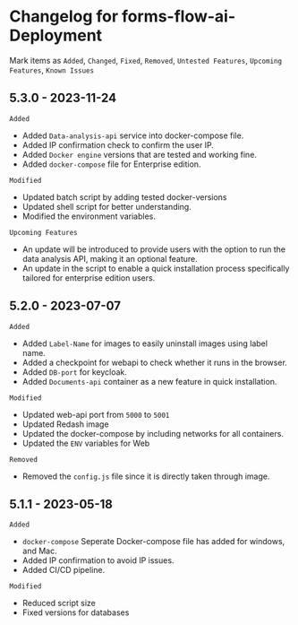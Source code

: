 # Changelog for forms-flow-ai-Deployment

Mark  items as `Added`, `Changed`, `Fixed`, `Removed`, `Untested Features`, `Upcoming Features`, `Known Issues`

## 5.3.0 - 2023-11-24

`Added`

*  Added `Data-analysis-api` service into docker-compose file.
*  Added IP confirmation check to confirm the user IP.
*  Added `Docker engine` versions that are tested and working fine.
*  Added `docker-compose` file for Enterprise edition.

`Modified`

*  Updated batch script by adding tested docker-versions
*  Updated shell script for better understanding.
*  Modified the environment variables.

`Upcoming Features`

* An update will be introduced to provide users with the option to run the data analysis API, making it an optional feature.
* An update in the script to enable a quick installation process specifically tailored for enterprise edition users.

## 5.2.0 - 2023-07-07

`Added`

*  Added `Label-Name` for images to easily uninstall images using label name.
*  Added a checkpoint for webapi to check whether it runs in the browser.
*  Added `DB-port` for keycloak.
*  Added `Documents-api` container as a new feature in quick installation.


`Modified`

*  Updated web-api port from `5000` to `5001`
*  Updated Redash image 
*  Updated the docker-compose by including networks for all containers.
*  Updated the `ENV` variables for Web


`Removed`

*  Removed the `config.js` file since it is directly taken through image.


## 5.1.1 - 2023-05-18


`Added`

* `docker-compose` Seperate Docker-compose file has added for windows, and Mac.
*  Added IP confirmation to avoid IP issues.
*  Added CI/CD pipeline.


`Modified`

*  Reduced script size
*  Fixed versions for databases
